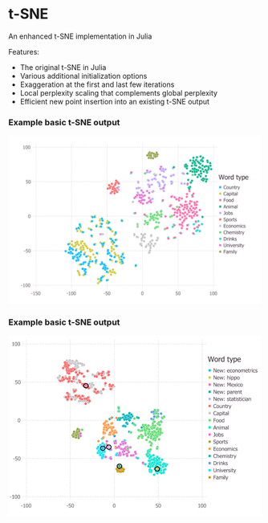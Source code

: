 # t-SNE
An enhanced t-SNE implementation in Julia

Features: 
- The original t-SNE in Julia
- Various additional initialization options 
- Exaggeration at the first and last few iterations
- Local perplexity scaling that complements global perplexity
- Efficient new point insertion into an existing t-SNE output

### Example basic t-SNE output
![Screenshot](example.png)

### Example basic t-SNE output
![Screenshot](example_features.png)
